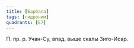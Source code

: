 ```yaml
---
title: [Барбала]
tags: [гидроним]
quadrants: [Е7]
---
```


П. пр. р. Учан-Су, впад. выше скалы Зиго-Исар.
